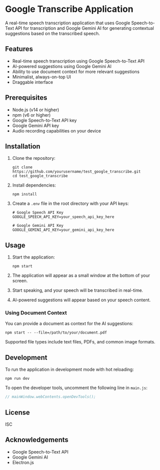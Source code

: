 # Google Transcribe Application

A real-time speech transcription application that uses Google Speech-to-Text API for transcription and Google Gemini AI for generating contextual suggestions based on the transcribed speech.

## Features

- Real-time speech transcription using Google Speech-to-Text API
- AI-powered suggestions using Google Gemini AI
- Ability to use document context for more relevant suggestions
- Minimalist, always-on-top UI
- Draggable interface

## Prerequisites

- Node.js (v14 or higher)
- npm (v6 or higher)
- Google Speech-to-Text API key
- Google Gemini API key
- Audio recording capabilities on your device

## Installation

1. Clone the repository:
   ```
   git clone https://github.com/yourusername/test_google_transcribe.git
   cd test_google_transcribe
   ```

2. Install dependencies:
   ```
   npm install
   ```

3. Create a `.env` file in the root directory with your API keys:
   ```
   # Google Speech API Key
   GOOGLE_SPEECH_API_KEY=your_speech_api_key_here
   
   # Google Gemini API Key
   GOOGLE_GEMINI_API_KEY=your_gemini_api_key_here
   ```

## Usage

1. Start the application:
   ```
   npm start
   ```

2. The application will appear as a small window at the bottom of your screen.

3. Start speaking, and your speech will be transcribed in real-time.

4. AI-powered suggestions will appear based on your speech content.

### Using Document Context

You can provide a document as context for the AI suggestions:

```
npm start -- --file=/path/to/your/document.pdf
```

Supported file types include text files, PDFs, and common image formats.

## Development

To run the application in development mode with hot reloading:

```
npm run dev
```

To open the developer tools, uncomment the following line in `main.js`:

```javascript
// mainWindow.webContents.openDevTools();
```

## License

ISC

## Acknowledgements

- Google Speech-to-Text API
- Google Gemini AI
- Electron.js